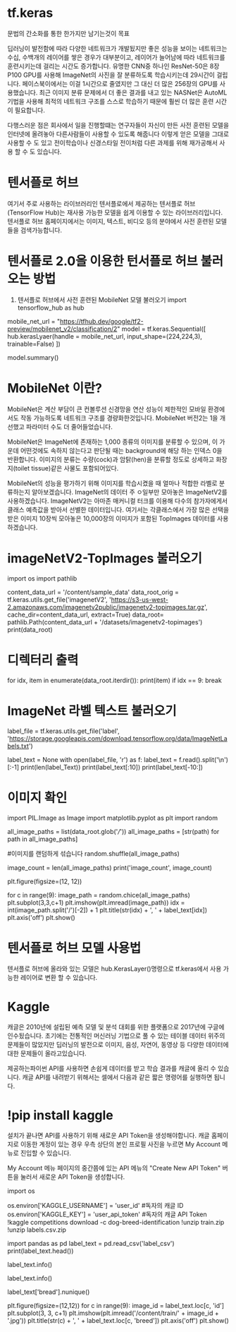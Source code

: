# tf.keras
문법의 간소화를 통한 한가지만 남기는것이 목표

딥러닝이 발전함에 따라 다양한 네트워크가 개발됬지만 좋은 성능을 보이는 네트워크는 수십, 수백개의 레이어를 쌓은 경우가 대부분이고, 레이어가 늘어남에 따라 네트워크를 훈련시키는데 걸리는 시간도 증가합니다. 유명한 CNN중 하나인 ResNet-50은 8장 P100 GPU를 사용해 ImageNet의 사진을 잘 분류하도록 학습시키는데 29시간이 걸립니다. 페이스북이에서는 이걸 1시간으로 줄였지만 그 대신 더 많은 256장의 GPU를 사용했습니다. 최근 이미지 분류 문제에서 더 좋은 결과를 내고 있는 NASNet은 AutoML기법을 사용해 최적의 네트워크 구조를 스스로 학습하기 때문에 훨씬 더 많은 훈련 시간이 필요합니다.

다행스러운 점은 회사에서 일을 진행할떄는 연구자들이 자신이 만든 사전 훈련된 모델을 인터넷에 올려놓아 다른사람들이 사용할 수 있도록 해줍니다 이렇게 얻은 모델을 그대로 사용할 수 도 있고 전이학습이나 신경스타일 전이처럼 다른 과제를 위해 재가공해서 사용 할 수 도 있습니다.

# 텐서플로 허브

여기서 주로 사용하는 라이브러리인 텐서플로에서 제공하는 텐서플로 허브(TensorFlow Hub)는 재사용 가능한 모델을 쉽게 이용할 수 있는 라이브러리입니다.
텐서플로 허브 홈페이지에서는 이미지, 텍스트, 비디오 등의 분야에서 사전 훈련된 모델들을 검색가능합니다.

# 텐서플로 2.0을 이용한 턴서플로 허브 불러오는 방법

1. 텐서플로 허브에서 사전 훈련된 MobileNet 모델 불러오기
import tensorflow_hub as hub

mobile_net_url = "https://tfhub.dev/google/tf2-preview/mobilenet_v2/classification/2"
model = tf.keras.Sequential([
  hub.kerasLyaer(handle = mobile_net_url, input_shape=(224,224,3), trainable=False)
])

model.summary()

# MobileNet 이란?

MobileNet은 계산 부담이 큰 컨볼루션 신경망을 연산 성능이 제한적인 모바일 환경에서도 작동 가능하도록 네트워크 구조를 경량화한것입니다.
MobileNet 버전2는 1을 개선했고 파라미터 수도 더 줄어들었습니다.

MobileNet은 ImageNet에 존재하는 1,000 종류의 이미지를 분류할 수 있으며, 이 가운데 어떤것에도 속하지 않는다고 판단될 때는 background에 해당 하는 인덱스 0을 반환합니다. 이미지의 분류는 수량(cock)과 암탉(hen)을 분류할 정도로 상세하고 화장지(toilet tissue)같은 사물도 포함되어있다.

MobileNet의 성능을 평가하기 위해 이미지를 학습시켰을 때 얼마나 적합한 라벨로 분류하는지 알아보겠습니다.
ImageNet의 데이터 주 ㅇ일부만 모아놓은 ImageNetV2를 사용하겠습니다. ImageNetV2는 아마존 매커니컬 터크를 이용해 다수의 참가자에게서 클래스 예측값을 받아서 선별한 데이터입니다. 여기서는 각클래스에서 가장 많은 선택을 받은 이미지 10장씩 모아놓은 10,000장의 이미지가 포함된 TopImages 데이터를 사용하겠습니다.

# imageNetV2-TopImages 불러오기

import os
import pathlib

content_data_url = '/content/sample_data'
data_root_orig = tf.keras.utils.get_file('imagenetV2', 'https://s3-us-west-2.amazonaws.com/imagenetv2public/imagenetv2-topimages.tar.gz', cache_dir=content_data_url, extract=True)
data_root= pathlib.Path(content_data_url + '/datasets/imagenetv2-topimages')
print(data_root)

# 디렉터리 출력
for idx, item in enumerate(data_root.iterdir()):
  print(item)
  if idx == 9:
    break

# ImageNet 라벨 텍스트 불러오기

label_file = tf.keras.utils.get_file('label', 'https://storage.googleapis.com/download.tensorflow.org/data/ImageNetLabels.txt')

label_text = None
with open(label_file, 'r') as f:
  label_text = f.read().split('\n')[:-1]
print(len(label_Text))
print(label_text[:10])
print(label_text[-10:])

# 이미지 확인

import PIL.Image as Image
import matplotlib.pyplot as plt
import random

all_image_paths = list(data_root.glob('*/*'))
all_image_paths = [str(path) for path in all_image_paths]

#이미지를 랜덤하게 섞습니다
random.shuffle(all_image_paths)

image_count = len(all_image_paths)
print('image_count', image_count)

plt.figure(figsize=(12, 12))

for c in range(9):
  image_path = random.chice(all_image_paths)
  plt.subplot(3,3,c+1)
  plt.imshow(plt.imread(image_path))
  idx = int(image_path.split('/')[-2]) + 1
  plt.title(str(idx) + ', ' + label_text[idx])
  plt.axis('off')
plt.show()

# 텐서플로 허브 모델 사용법

텐서플로 허브에 올라와 있는 모델은 hub.KerasLayer()명령으로 tf.keras에서 사용 가능한 레이어로 변환 할 수 있습니다.

# Kaggle

캐글은 2010년에 설립된 예측 모델 및 분석 대회를 위한 플랫폼으로 2017년에 구글에 인수됬습니다.
초기에는 전통적인 머신러닝 기법으로 풀 수 있는 테이블 데이터 위주의 문제들이 많았지만 딥러닝의 발전으로 이미지, 음성, 자연어, 동영상 등 다양한 데이터에 대한 문제들이 올라고있습니다.

제공하는파이썬 API를 사용하면 손쉽게 데이터를 받고 학습 결과를 캐글에 올리 수 있습니다.
캐글 API를 내려받기 위해서는 셀에서 다음과 같은 짧은 명령어를 실행하면 됩니다.

# !pip install kaggle

설치가 끝나면 API를 사용하기 위해 새로운 API Token을 생성해야합니다. 캐글 홈페이지로 이동한 계정이 있는 경우 우측 상단의 본인 프로필 사진을 누르면 My Account 메뉴로 진입할 수 있습니다.

My Account 메뉴 페이지의 중간쯤에 있는 API 메뉴의 "Create New API Token" 버튼을 눌러서 새로운 API Token을 생성합니다.

import os

os.environ['KAGGLE_USERNAME'] = 'user_id' #독자의 캐글 ID
os.environ['KAGGLE_KEY'] = 'user_api_token' #독자의 캐글 API Token
!kaggle competitions download -c dog-breed-identification
!unzip train.zip
!unzip labels.csv.zip

import pandas as pd
label_text = pd.read_csv('label_csv')
print(label_text.head())

label_text.info()


label_text.info()

label_text['bread'].nunique()

plt.figure(figsize=(12,12))
for c in range(9):
  image_id = label_text.loc[c, 'id']
  plt.subplot(3, 3, c+1)
  plt.imshow(plt.imread('/content/train/' + image_id + '.jpg'))
  plt.title(str(c) + ', ' + label_text.loc[c, 'breed'])
  plt.axis('off')
plt.show()

